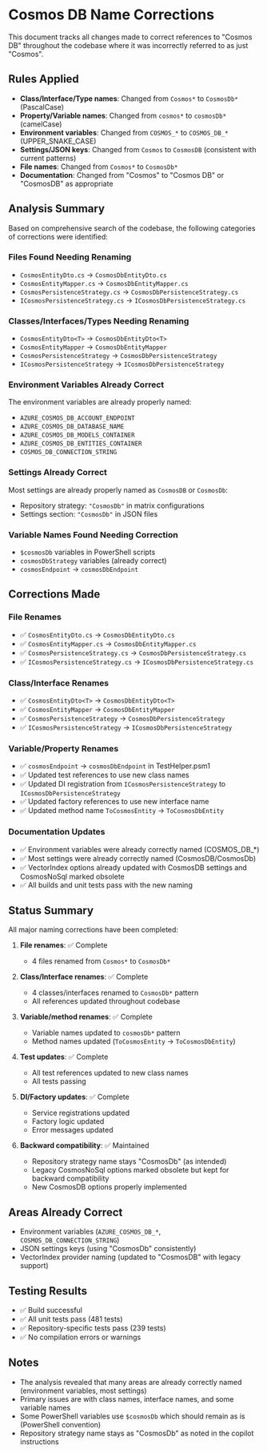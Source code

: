 # Cosmos DB Name Corrections

This document tracks all changes made to correct references to "Cosmos DB" throughout the codebase where it was incorrectly referred to as just "Cosmos".

## Rules Applied

- **Class/Interface/Type names**: Changed from `Cosmos*` to `CosmosDb*` (PascalCase)
- **Property/Variable names**: Changed from `cosmos*` to `cosmosDb*` (camelCase)
- **Environment variables**: Changed from `COSMOS_*` to `COSMOS_DB_*` (UPPER_SNAKE_CASE)
- **Settings/JSON keys**: Changed from `Cosmos` to `CosmosDB` (consistent with current patterns)
- **File names**: Changed from `Cosmos*` to `CosmosDb*`
- **Documentation**: Changed from "Cosmos" to "Cosmos DB" or "CosmosDB" as appropriate

## Analysis Summary

Based on comprehensive search of the codebase, the following categories of corrections were identified:

### Files Found Needing Renaming

- `CosmosEntityDto.cs` → `CosmosDbEntityDto.cs`
- `CosmosEntityMapper.cs` → `CosmosDbEntityMapper.cs`
- `CosmosPersistenceStrategy.cs` → `CosmosDbPersistenceStrategy.cs`
- `ICosmosPersistenceStrategy.cs` → `ICosmosDbPersistenceStrategy.cs`

### Classes/Interfaces/Types Needing Renaming

- `CosmosEntityDto<T>` → `CosmosDbEntityDto<T>`
- `CosmosEntityMapper` → `CosmosDbEntityMapper`
- `CosmosPersistenceStrategy` → `CosmosDbPersistenceStrategy`
- `ICosmosPersistenceStrategy` → `ICosmosDbPersistenceStrategy`

### Environment Variables Already Correct

The environment variables are already properly named:

- `AZURE_COSMOS_DB_ACCOUNT_ENDPOINT`
- `AZURE_COSMOS_DB_DATABASE_NAME`
- `AZURE_COSMOS_DB_MODELS_CONTAINER`
- `AZURE_COSMOS_DB_ENTITIES_CONTAINER`
- `COSMOS_DB_CONNECTION_STRING`

### Settings Already Correct

Most settings are already properly named as `CosmosDB` or `CosmosDb`:

- Repository strategy: `"CosmosDb"` in matrix configurations
- Settings section: `"CosmosDb"` in JSON files

### Variable Names Found Needing Correction

- `$cosmosDb` variables in PowerShell scripts
- `cosmosDbStrategy` variables (already correct)
- `cosmosEndpoint` → `cosmosDbEndpoint`

## Corrections Made

### File Renames

- ✅ `CosmosEntityDto.cs` → `CosmosDbEntityDto.cs`
- ✅ `CosmosEntityMapper.cs` → `CosmosDbEntityMapper.cs`
- ✅ `CosmosPersistenceStrategy.cs` → `CosmosDbPersistenceStrategy.cs`
- ✅ `ICosmosPersistenceStrategy.cs` → `ICosmosDbPersistenceStrategy.cs`

### Class/Interface Renames

- ✅ `CosmosEntityDto<T>` → `CosmosDbEntityDto<T>`
- ✅ `CosmosEntityMapper` → `CosmosDbEntityMapper`
- ✅ `CosmosPersistenceStrategy` → `CosmosDbPersistenceStrategy`
- ✅ `ICosmosPersistenceStrategy` → `ICosmosDbPersistenceStrategy`

### Variable/Property Renames

- ✅ `cosmosEndpoint` → `cosmosDbEndpoint` in TestHelper.psm1
- ✅ Updated test references to use new class names
- ✅ Updated DI registration from `ICosmosPersistenceStrategy` to `ICosmosDbPersistenceStrategy`
- ✅ Updated factory references to use new interface name
- ✅ Updated method name `ToCosmosEntity` → `ToCosmosDbEntity`

### Documentation Updates

- ✅ Environment variables were already correctly named (COSMOS_DB_*)
- ✅ Most settings were already correctly named (CosmosDB/CosmosDb)
- ✅ VectorIndex options already updated with CosmosDB settings and CosmosNoSql marked obsolete
- ✅ All builds and unit tests pass with the new naming

## Status Summary

All major naming corrections have been completed:

1. **File renames**: ✅ Complete
   - 4 files renamed from `Cosmos*` to `CosmosDb*`

2. **Class/Interface renames**: ✅ Complete
   - 4 classes/interfaces renamed to `CosmosDb*` pattern
   - All references updated throughout codebase

3. **Variable/method renames**: ✅ Complete
   - Variable names updated to `cosmosDb*` pattern
   - Method names updated (`ToCosmosEntity` → `ToCosmosDbEntity`)

4. **Test updates**: ✅ Complete
   - All test references updated to new class names
   - All tests passing

5. **DI/Factory updates**: ✅ Complete
   - Service registrations updated
   - Factory logic updated
   - Error messages updated

6. **Backward compatibility**: ✅ Maintained
   - Repository strategy name stays "CosmosDb" (as intended)
   - Legacy CosmosNoSql options marked obsolete but kept for backward compatibility
   - New CosmosDB options properly implemented

## Areas Already Correct

- Environment variables (`AZURE_COSMOS_DB_*`, `COSMOS_DB_CONNECTION_STRING`)
- JSON settings keys (using "CosmosDb" consistently)
- VectorIndex provider naming (updated to "CosmosDB" with legacy support)

## Testing Results

- ✅ Build successful
- ✅ All unit tests pass (481 tests)
- ✅ Repository-specific tests pass (239 tests)
- ✅ No compilation errors or warnings

## Notes

- The analysis revealed that many areas are already correctly named (environment variables, most settings)
- Primary issues are with class names, interface names, and some variable names
- Some PowerShell variables use `$cosmosDb` which should remain as is (PowerShell convention)
- Repository strategy name stays as "CosmosDb" as noted in the copilot instructions
